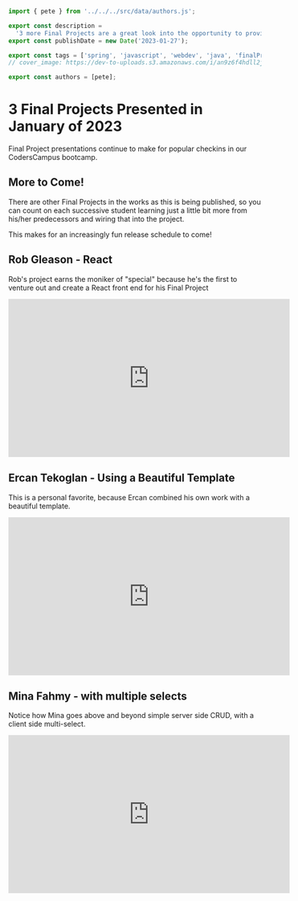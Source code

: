 ```js server

import { pete } from '../../../src/data/authors.js';

export const description =
  '3 more Final Projects are a great look into the opportunity to provide real world experience';
export const publishDate = new Date('2023-01-27');

export const tags = ['spring', 'javascript', 'webdev', 'java', 'finalProject' ];
// cover_image: https://dev-to-uploads.s3.amazonaws.com/i/an9z6f4hdll2jlne43u3.jpg

export const authors = [pete];
```

# 3 Final Projects Presented in January of 2023

Final Project presentations continue to make for popular checkins in our CodersCampus bootcamp.

## More to Come!

There are other Final Projects in the works as this is being published, so you can count on each successive student learning just a little bit more from his/her predecessors and wiring that into the project.

This makes for an increasingly fun release schedule to come!

## Rob Gleason - React

Rob's project earns the moniker of "special" because he's the first to venture out and create a React front end for his Final Project

<iframe width="560" height="315" src="https://www.youtube.com/embed/S15NR5KlKNQ" title="YouTube video player" frameborder="0" allow="accelerometer; autoplay; clipboard-write; encrypted-media; gyroscope; picture-in-picture; web-share" allowfullscreen></iframe>

## Ercan Tekoglan - Using a Beautiful Template

This is a personal favorite, because Ercan combined his own work with a beautiful template.

<iframe width="560" height="315" src="https://www.youtube.com/embed/0V9wM9CnKSo" title="YouTube video player" frameborder="0" allow="accelerometer; autoplay; clipboard-write; encrypted-media; gyroscope; picture-in-picture; web-share" allowfullscreen></iframe>

## Mina Fahmy - with multiple selects

Notice how Mina goes above and beyond simple server side CRUD, with a client side multi-select.

<iframe width="560" height="315" src="https://www.youtube.com/embed/PV5w68akbaQ" title="YouTube video player" frameborder="0" allow="accelerometer; autoplay; clipboard-write; encrypted-media; gyroscope; picture-in-picture; web-share" allowfullscreen></iframe>

